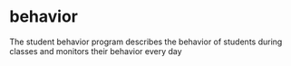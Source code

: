 # behavior
The student behavior program describes the behavior of students during classes and monitors their behavior every day
